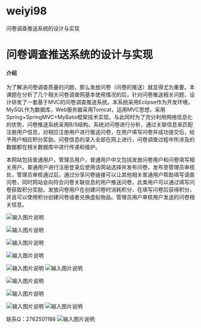 # weiyi98
问卷调查推送系统的设计与实现

# 问卷调查推送系统的设计与实现

#### 介绍
为了解决问卷调查质量的问题，那么发放问卷（问卷的推送）就显得尤为重要。本课题在分析了几个相关问卷调查网基本使用情况的后，针对问卷推送相关问题，设计研发了一套基于MVC的问卷调查推送系统。本系统采用Eclipse作为开发环境， MySQL作为数据库，Web服务器采用Tomcat，运用MVC思想，采用Spring+SpringMVC+MyBatis框架技术实现。与此同时为了充分利用网络信息化的优势，问卷推送系统采用B/S结构。系统对问卷进行分析，通过关联信息来匹配注册用户信息，对相应注册用户进行推送问卷，在用户填写问卷并成功提交后，给予用户相应积分奖励。问卷信息的录入全部在网上进行，问卷调查过程中所涉及的数据都在相关数据库中进行传递和维护。

本网站包括普通用户，管理员用户，普通用户中又包括发放问卷用户和问卷填写相关用户。普通用户进行注册登录后使用该网站选择并发布问卷，发布至管理员审核处，管理员审核通过后，通过分享问卷链接可以让其他相关普通用户帮助填写调查问卷，同时网站会向符合问卷关联信息的用户推送问卷，此类用户可以通过填写问卷获取积分奖励。发放问卷用户在创建问卷时消耗积分，在填写问卷后获得积分，并且可以使用积分创建问卷或者兑换虚拟物品。管理员用户审核用户发送的问卷相关信息。

![输入图片说明](https://images.gitee.com/uploads/images/2020/1203/230947_2f82e1c3_4865385.png "屏幕截图.png")

![输入图片说明](https://images.gitee.com/uploads/images/2020/1203/230955_8b535850_4865385.png "屏幕截图.png")

![输入图片说明](https://images.gitee.com/uploads/images/2020/1203/231004_f3ab1d97_4865385.png "屏幕截图.png")

![输入图片说明](https://images.gitee.com/uploads/images/2020/1203/231013_534947a3_4865385.png "屏幕截图.png")


![输入图片说明](https://images.gitee.com/uploads/images/2020/1204/000358_de9779f9_4865385.png "屏幕截图.png")
![输入图片说明](https://images.gitee.com/uploads/images/2020/1204/000406_7c0121ec_4865385.png "屏幕截图.png")

![输入图片说明](https://images.gitee.com/uploads/images/2020/1204/000414_96d706fc_4865385.png "屏幕截图.png")

![输入图片说明](https://images.gitee.com/uploads/images/2020/1204/000420_436424cb_4865385.png "屏幕截图.png")

![输入图片说明](https://images.gitee.com/uploads/images/2020/1204/000427_f465ac53_4865385.png "屏幕截图.png")
![输入图片说明](https://images.gitee.com/uploads/images/2020/1204/000433_f6a229a5_4865385.png "屏幕截图.png")



联系Q：2762501186
![输入图片说明](https://images.gitee.com/uploads/images/2020/1119/003728_cd598bb9_4865385.jpeg "微信.jpg")
